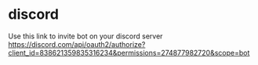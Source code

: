 # discord

Use this link to invite bot on your discord server
https://discord.com/api/oauth2/authorize?client_id=838621359835316234&permissions=274877982720&scope=bot
